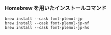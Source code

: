 ### Homebrew を用いたインストールコマンド

```
brew install --cask font-plemol-jp
brew install --cask font-plemol-jp-nf
brew install --cask font-plemol-jp-hs
```
